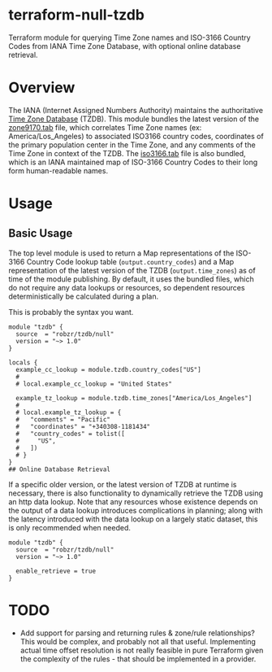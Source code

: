 # terraform-null-tzdb
Terraform module for querying Time Zone names and ISO-3166 Country Codes from
IANA Time Zone Database, with optional online database retrieval.

# Overview
The IANA (Internet Assigned Numbers Authority) maintains the authoritative 
[Time Zone Database](https://www.iana.org/time-zones) (TZDB). This module bundles
the latest version of the [zone9170.tab](./zone1970.tab) file, which correlates
Time Zone names (ex: America/Los\_Angeles) to associated ISO3166 country codes,
coordinates of the primary population center in the Time Zone, and any comments
of the Time Zone in context of the TZDB. The [iso3166.tab](./iso3166.tab) file
is also bundled, which is an IANA maintained map of ISO-3166 Country Codes to
their long form human-readable names.

# Usage
## Basic Usage
The top level module is used to return a Map representations of the ISO-3166
Country Code lookup table (`output.country_codes`) and a Map representation of
the latest version of the TZDB (`output.time_zones`) as of time of the module
publishing. By default, it uses the bundled files, which do not require any data
lookups or resources, so dependent resources deterministically be calculated
during a plan.

This is probably the syntax you want.
```hcl
module "tzdb" {
  source  = "robzr/tzdb/null"
  version = "~> 1.0"
}

locals {
  example_cc_lookup = module.tzdb.country_codes["US"]
  #
  # local.example_cc_lookup = "United States"

  example_tz_lookup = module.tzdb.time_zones["America/Los_Angeles"]
  #
  # local.example_tz_lookup = {
  #   "comments" = "Pacific"
  #   "coordinates" = "+340308-1181434"
  #   "country_codes" = tolist([
  #     "US",
  #   ])
  # }
}
## Online Database Retrieval
```
If a specific older version, or the latest version of TZDB at runtime is
necessary, there is also functionality to dynamically retrieve the TZDB using an
http data lookup. Note that any resources whose existence depends on the output
of a data lookup introduces complications in planning; along with the latency
introduced with the data lookup on a largely static dataset, this is only
recommended when needed.
```hcl
module "tzdb" {
  source  = "robzr/tzdb/null"
  version = "~> 1.0"

  enable_retrieve = true
}
```

# TODO
- Add support for parsing and returning rules & zone/rule relationships? This
  would be complex, and probably not all that useful. Implementing actual
  time offset resolution is not really feasible in pure Terraform given the
  complexity of the rules - that should be implemented in a provider.
